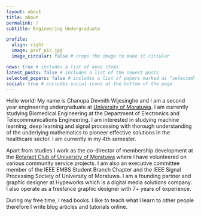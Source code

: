 ```yaml
---
layout: about
title: about
permalink: /
subtitle: Engineering Undergraduate

profile:
  align: right
  image: prof_pic.jpg
  image_circular: false # crops the image to make it circular

news: true # includes a list of news items
latest_posts: false # includes a list of the newest posts
selected_papers: false # includes a list of papers marked as "selected={true}"
social: true # includes social icons at the bottom of the page
---
```


Hello world! My name is Chanupa Devnith Wijesinghe and I am a second year engineering undergraduate at [University of Moratuwa](https://uom.lk/). I am currently studying Biomedical Engineering at the Department of Electronics and Telecommunications Engineering. I am interested in studying machine learning, deep learning and signal processing with thorough understanding of the underlying mathematics to pioneer effective solutions in the healthcare sector. I am currently in my 4th semester.

Apart from studies I work as the co-director of membership development at the [Rotaract Club of University of Moratuwa](https://rotaractmora.org/) where I have volunteered on various community service projects. I am also an executive committee member of the IEEE EMBS Student Branch Chapter and the IEEE Signal Processing Society of University of Moratuwa. I am a founding partner and graphic designer at Hypeworks which is a digital media solutions company. I also operate as a freelance graphic designer with 7+ years of experience. 

During my free time, I read books. I like to teach what I learn to other people therefore I write blog articles and tutorials online. 

